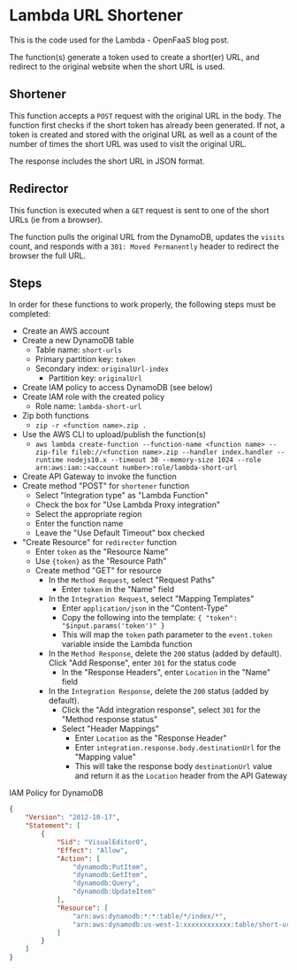 # Lambda URL Shortener
This is the code used for the Lambda - OpenFaaS blog post.

The function(s) generate a token used to create a short(er) URL, and redirect to the original website when the short URL is used.

## Shortener
This function accepts a `POST` request with the original URL in the body. The function first checks if the short token has already been generated. If not, a token is created and stored with the original URL as well as a count of the number of times the short URL was used to visit the original URL.

The response includes the short URL in JSON format.

## Redirector
This function is executed when a `GET` request is sent to one of the short URLs (ie from a browser).

The function pulls the original URL from the DynamoDB, updates the `visits` count, and responds with a `301: Moved Permanently` header to redirect the browser the full URL.

## Steps
In order for these functions to work properly, the following steps must be completed:

- Create an AWS account
- Create a new DynamoDB table
    - Table name: `short-urls`
    - Primary partition key: `token`
    - Secondary index: `originalUrl-index`
        - Partition key: `originalUrl`
- Create IAM policy to access DynamoDB (see below)
- Create IAM role with the created policy
    - Role name: `lambda-short-url`
- Zip both functions
    - `zip -r <function name>.zip .`
- Use the AWS CLI to upload/publish the function(s)
    - `aws lambda create-function --function-name <function name> --zip-file fileb://<function name>.zip --handler index.handler --runtime nodejs10.x --timeout 30 --memory-size 1024 --role arn:aws:iam::<account number>:role/lambda-short-url`
- Create API Gateway to invoke the function
- Create method "POST" for `shortener` function
    - Select "Integration type" as "Lambda Function"
    - Check the box for "Use Lambda Proxy integration"
    - Select the appropriate region
    - Enter the function name
    - Leave the "Use Default Timeout" box checked
- "Create Resource" for `redirecter` function
    - Enter `token` as the "Resource Name"
    - Use `{token}` as the "Resource Path"
    - Create method "GET" for resource
        - In the `Method Request`, select "Request Paths"
            - Enter `token` in the "Name" field
        - In the `Integration Request`, select "Mapping Templates"
            - Enter `application/json` in the "Content-Type"
            - Copy the following into the template: `{ "token": "$input.params('token')" }`
            - This will map the `token` path parameter to the `event.token` variable inside the Lambda function
        - In the `Method Response`, delete the `200` status (added by default). Click "Add Response", enter `301` for the status code
            - In the "Response Headers", enter `Location` in the "Name" field
        - In the `Integration Response`, delete the `200` status (added by default). 
            - Click the "Add integration response", select `301` for the "Method response status"
            - Select "Header Mappings"
                - Enter `Location` as the "Response Header"
                - Enter `integration.response.body.destinationUrl` for the "Mapping value"
                - This will take the response body `destinationUrl` value and return it as the `Location` header from the API Gateway



IAM Policy for DynamoDB
```json
{
    "Version": "2012-10-17",
    "Statement": [
        {
            "Sid": "VisualEditor0",
            "Effect": "Allow",
            "Action": [
                "dynamodb:PutItem",
                "dynamodb:GetItem",
                "dynamodb:Query",
                "dynamodb:UpdateItem"
            ],
            "Resource": [
                "arn:aws:dynamodb:*:*:table/*/index/*",
                "arn:aws:dynamodb:us-west-1:xxxxxxxxxxxx:table/short-urls"
            ]
        }
    ]
}
```